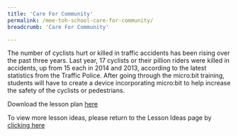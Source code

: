 ```yaml
---
title: 'Care For Community'
permalink: /mee-toh-school-care-for-community/
breadcrumb: 'Care For Community'

---
```



The number of cyclists hurt or killed in traffic accidents has been rising over the past three years. Last year, 17 cyclists or their pillion riders were killed in accidents, up from 15 each in 2014 and 2013, according to the latest statistics from the Traffic Police.
After going through the micro:bit training, students will have to create a device incorporating micro:bit to help increase the safety of the cyclists or pedestrians.

Download the lesson plan [here](/files/lesson-plans/primary-schools/design-and-technology/mee-toh-school-care-for-community-project-work.pdf)

To view more lesson ideas, please return to the Lesson Ideas page by [clicking here](/in-schools/digital-maker/lesson-ideas-primary/)
